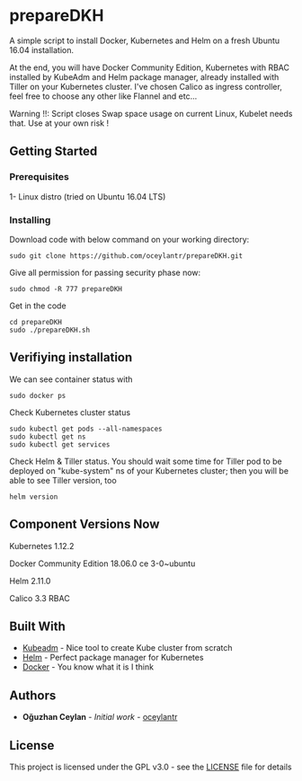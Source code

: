 # prepareDKH

A simple script to install Docker, Kubernetes and Helm on a fresh Ubuntu 16.04 installation. 

At the end, you will have Docker Community Edition, Kubernetes with RBAC installed by KubeAdm and Helm package manager, already installed with Tiller on your Kubernetes cluster. I've chosen Calico as ingress controller, feel free to choose any other like Flannel and etc...

Warning !!: Script closes Swap space usage on current Linux, Kubelet needs that. Use at your own risk !

## Getting Started

### Prerequisites

1-  Linux distro (tried on Ubuntu 16.04 LTS)

### Installing

Download code with below command on your working directory:

```
sudo git clone https://github.com/oceylantr/prepareDKH.git
```

Give all permission for passing security phase now:

```
sudo chmod -R 777 prepareDKH
```

Get in the code 

```
cd prepareDKH
sudo ./prepareDKH.sh
```

## Verifiying installation

We can see container status with 

```
sudo docker ps
```

Check Kubernetes cluster status
```
sudo kubectl get pods --all-namespaces
sudo kubectl get ns
sudo kubectl get services
```

Check Helm & Tiller status. You should wait some time for Tiller pod to be deployed on "kube-system" ns of your Kubernetes cluster; then you will be able to see Tiller version, too
```
helm version
```

## Component Versions Now
Kubernetes 1.12.2

Docker Community Edition 18.06.0 ce 3-0~ubuntu

Helm 2.11.0

Calico 3.3 RBAC


## Built With

* [Kubeadm](https://github.com/kubernetes/kubeadm) - Nice tool to create Kube cluster from scratch
* [Helm](https://helm.sh/) - Perfect package manager for Kubernetes
* [Docker](https://www.docker.com/) - You know what it is I think

## Authors

* **Oğuzhan Ceylan** - *Initial work* - [oceylantr](https://github.com/oceylantr)

## License

This project is licensed under the GPL v3.0 - see the [LICENSE](LICENSE) file for details

